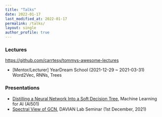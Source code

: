 ```yaml
---
title: "Talks"
date: 2022-01-17
last_modified_at: 2022-01-17
permalink: /talks/
layout: single
author_profile: true
---
```




### Lectures

https://github.com/carrtesy/tommys-awesome-lectures

- [Mentor/Lecturer] YearDream School (2021-12-29 ~ 2021-03-31) Word2Vec, RNNs, Trees



### Presentations

- [Distilling a Neural Network Into a Soft Decision Tree](https://www.youtube.com/watch?v=OStijemcGiY), Machine Learning for AI (AI501) 
- [Spectral View of GCN](https://www.youtube.com/watch?v=HbIUxhzquvU), DAVIAN Lab Seminar (1st December, 2021)
